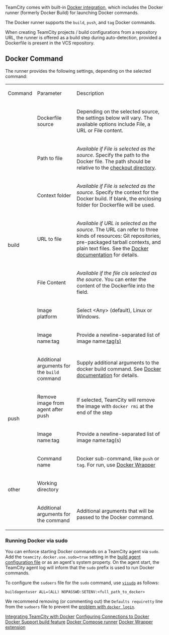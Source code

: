[//]: # (title: Docker)
[//]: # (auxiliary-id: Docker)

TeamCity comes with built-in [Docker integration](integrating-teamcity-with-docker.md), which includes the Docker runner (formerly Docker Build) for launching Docker commands.

<include src="integrating-teamcity-with-docker.md" include-id="reqs-supported-env"/>

<chunk include-id="docker-runner">

The Docker runner supports the `build`, `push`, and `tag` Docker commands.

When creating TeamCity projects / build configurations from a repository URL, the runner is offered as a build step during auto-detection, provided a Dockerfile is present in the VCS repository.

</chunk>

 
## Docker Command

<chunk include-id="docker-command">

The runner provides the following settings, depending on the selected command:

<table><tr>

<td>

Command

</td>

<td>

Parameter

</td>

<td>

Description


</td></tr>

<tr>

<td rowspan="8">

build

</td>

<td>

Dockerfile source

</td>

<td>

Depending on the selected source, the settings below will vary. The available options include File, a URL or File content.

</td></tr><tr>

<td>

Path to file

</td>

<td>

_Available if File is selected as the source_. Specify the path to the Docker file. The path should be relative to the [checkout directory](build-checkout-directory.md).


</td></tr><tr>

<td>

Context folder

</td>

<td>

_Available if File is selected as the source_. Specify the context for the Docker build. If blank, the enclosing folder for Dockerfile will be used.

</td></tr><tr>

<td>

URL to file

</td>

<td>

_Available if URL is selected as the source_. The URL can refer to three kinds of resources: Git repositories, pre-packaged tarball contexts, and plain text files. See the [Docker documentation](https://docs.docker.com/engine/reference/commandline/build/#extended-description) for details.

</td></tr><tr>

<td>

File Content

</td>

<td>

_Available if the file cis selected as the source_. You can enter the content of the Dockerfile into the field.

</td></tr><tr>

<td>

Image platform

</td>

<td>

Select \<Any\> (default), Linux or Windows.

</td></tr><tr>

<td>

Image name:tag

</td>

<td>

Provide a newline-separated list of image name:[tag(s)](https://docs.docker.com/engine/reference/commandline/tag/)


</td></tr><tr>

<td>

Additional arguments for the `build` command

</td>

<td>

Supply additional arguments to the docker build command. See [Docker documentation](https://docs.docker.com/engine/reference/commandline/build/) for details.

</td></tr><tr>

<td rowspan="2">

push

</td>

<td>

Remove image from agent after push

</td>

<td>

If selected, TeamCity will remove the image with `docker rmi` at the end of the step

</td></tr><tr>

<td>

Image name:tag

</td>

<td>

Provide a newline-separated list of image name:tag(s)

</td></tr><tr>

<td rowspan="3">

other

</td>

<td>

Command name

</td>

<td>

Docker sub-command, like `push` or `tag`. For run, use [Docker Wrapper](docker-wrapper.md)

</td></tr><tr>

<td>

Working directory

</td>

<td>

</td></tr><tr>

<td>

Additional arguments for the command

</td>

<td>

Additional arguments that will be passed to the Docker command.

</td></tr></table>

### Running Docker via sudo

You can enforce starting Docker commands on a TeamCity agent via `sudo`. Add the `teamcity.docker.use.sudo=true` setting in the [build agent configuration file](build-agent-configuration.md) or as an agent's system property. On the agent start, the TeamCity agent log will inform that the `sudo` prefix is used to run Docker commands.

To configure the `sudoers` file for the `sudo` command, use [`visudo`](https://www.sudo.ws/man/1.8.17/visudo.man.html) as follows:

```Shell
buildagentuser ALL=(ALL) NOPASSWD:SETENV:<full_path_to_docker>

```

We recommend removing (or commenting out) the `Defaults requiretty` line from the `sudoers` file to prevent the [problem with `docker login`](https://youtrack.jetbrains.com/issue/TW-60990).

</chunk>
 
<seealso>
        <category ref="admin-guide">
            <a href="integrating-teamcity-with-docker.md">Integrating TeamCity with Docker</a>
            <a href="configuring-connections-to-docker.md">Configuring Connections to Docker</a>
            <a href="docker-support.md">Docker Support build feature</a>
            <a href="docker-compose.md">Docker Compose runner</a>
            <a href="docker-wrapper.md">Docker Wrapper extension</a>
        </category>
</seealso>